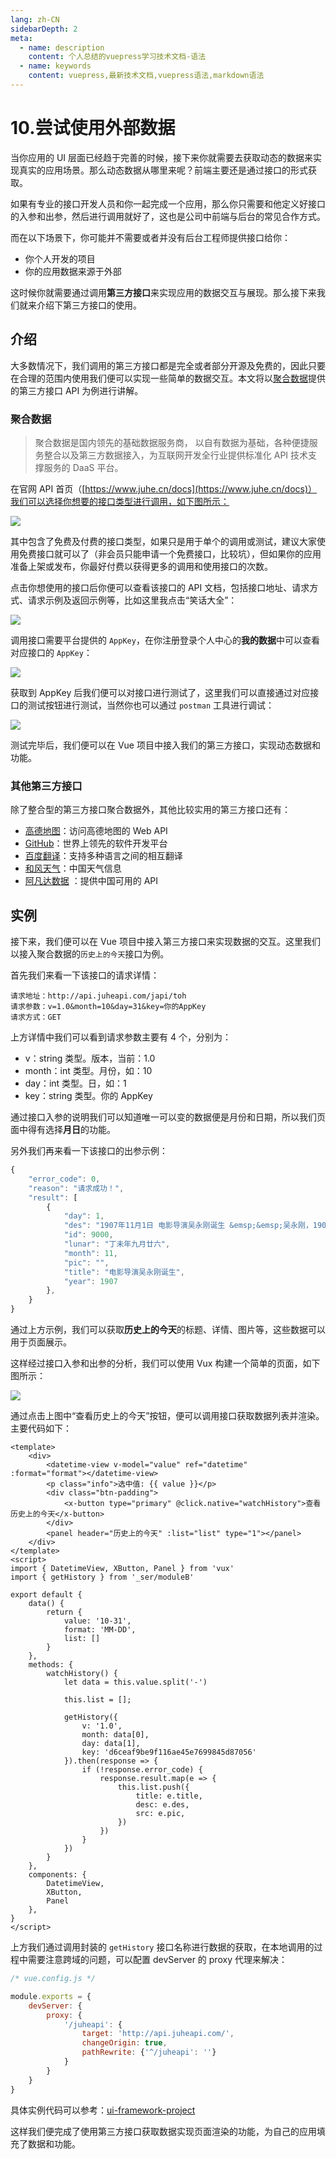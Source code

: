 ```yaml
---
lang: zh-CN
sidebarDepth: 2
meta:
  - name: description
    content: 个人总结的vuepress学习技术文档-语法
  - name: keywords
    content: vuepress,最新技术文档,vuepress语法,markdown语法
---
```


# 10.尝试使用外部数据

当你应用的 UI 层面已经趋于完善的时候，接下来你就需要去获取动态的数据来实现真实的应用场景。那么动态数据从哪里来呢？前端主要还是通过接口的形式获取。

如果有专业的接口开发人员和你一起完成一个应用，那么你只需要和他定义好接口的入参和出参，然后进行调用就好了，这也是公司中前端与后台的常见合作方式。

而在以下场景下，你可能并不需要或者并没有后台工程师提供接口给你：

- 你个人开发的项目
- 你的应用数据来源于外部

这时候你就需要通过调用**第三方接口**来实现应用的数据交互与展现。那么接下来我们就来介绍下第三方接口的使用。

## 介绍

大多数情况下，我们调用的第三方接口都是完全或者部分开源及免费的，因此只要在合理的范围内使用我们便可以实现一些简单的数据交互。本文将以[聚合数据](https://www.juhe.cn/docs)提供的第三方接口 API 为例进行讲解。

### 聚合数据

> 聚合数据是国内领先的基础数据服务商， 以自有数据为基础，各种便捷服务整合以及第三方数据接入，为互联网开发全行业提供标准化 API 技术支撑服务的 DaaS 平台。

在官网 API 首页（[https://www.juhe.cn/docs](https://www.juhe.cn/docs)）我们可以选择你想要的接口类型进行调用，如下图所示：

![](https://user-gold-cdn.xitu.io/2018/9/16/165e11791a44f6ee?w=1331&h=680&f=png&s=128227)

其中包含了免费及付费的接口类型，如果只是用于单个的调用或测试，建议大家使用免费接口就可以了（非会员只能申请一个免费接口，比较坑），但如果你的应用准备上架或发布，你最好付费以获得更多的调用和使用接口的次数。

点击你想使用的接口后你便可以查看该接口的 API 文档，包括接口地址、请求方式、请求示例及返回示例等，比如这里我点击“笑话大全”：

![](https://user-gold-cdn.xitu.io/2018/9/16/165e122c43a04e11?w=994&h=645&f=png&s=105039)

调用接口需要平台提供的 `AppKey`，在你注册登录个人中心的**我的数据**中可以查看对应接口的 `AppKey`：

![](https://user-gold-cdn.xitu.io/2018/9/16/165e13bbbf50ff00?w=1384&h=466&f=png&s=93553)

获取到 AppKey 后我们便可以对接口进行测试了，这里我们可以直接通过对应接口的测试按钮进行测试，当然你也可以通过 `postman` 工具进行调试：

![](https://user-gold-cdn.xitu.io/2018/9/16/165e14381021f3dd?w=1163&h=678&f=png&s=112920)

测试完毕后，我们便可以在 Vue 项目中接入我们的第三方接口，实现动态数据和功能。

### 其他第三方接口

除了整合型的第三方接口聚合数据外，其他比较实用的第三方接口还有：

- [高德地图](https://lbs.amap.com/)：访问高德地图的 Web API
- [GitHub](https://developer.github.com/v3/)：世界上领先的软件开发平台
- [百度翻译](http://api.fanyi.baidu.com/api/trans/product/index)：支持多种语言之间的相互翻译
- [和风天气](https://www.heweather.com/documents/)：中国天气信息
- [阿凡达数据](https://www.avatardata.cn/Docs) ：提供中国可用的 API

## 实例

接下来，我们便可以在 Vue 项目中接入第三方接口来实现数据的交互。这里我们以接入聚合数据的`历史上的今天`接口为例。

首先我们来看一下该接口的请求详情：

```
请求地址：http://api.juheapi.com/japi/toh
请求参数：v=1.0&month=10&day=31&key=你的AppKey
请求方式：GET

```

上方详情中我们可以看到请求参数主要有 4 个，分别为：

- v：string 类型。版本，当前：1.0
- month：int 类型。月份，如：10
- day：int 类型。日，如：1
- key：string 类型。你的 AppKey

通过接口入参的说明我们可以知道唯一可以变的数据便是月份和日期，所以我们页面中得有选择**月日**的功能。

另外我们再来看一下该接口的出参示例：

```js
{
    "error_code": 0,
    "reason": "请求成功！",
    "result": [
        {
            "day": 1,
            "des": "1907年11月1日 电影导演吴永刚诞生 &emsp;&emsp;吴永刚，1907年11月1日生于江苏吴县。1932年后参加影片《三个摩登女性》、《母性之光》的拍摄工作。1934年在联华影片公司编导处女作《神女》，一举成名，...",
            "id": 9000,
            "lunar": "丁未年九月廿六",
            "month": 11,
            "pic": "",
            "title": "电影导演吴永刚诞生",
            "year": 1907
        },
    }
}

```

通过上方示例，我们可以获取**历史上的今天**的标题、详情、图片等，这些数据可以用于页面展示。

这样经过接口入参和出参的分析，我们可以使用 Vux 构建一个简单的页面，如下图所示：

![](https://user-gold-cdn.xitu.io/2018/9/16/165e2c1f6997c9cc?w=354&h=593&f=png&s=44709)

通过点击上图中“查看历史上的今天”按钮，便可以调用接口获取数据列表并渲染。主要代码如下：

```vue
<template>
    <div>
        <datetime-view v-model="value" ref="datetime" :format="format"></datetime-view>
        <p class="info">选中值: {{ value }}</p>
        <div class="btn-padding">
            <x-button type="primary" @click.native="watchHistory">查看历史上的今天</x-button>
        </div>
        <panel header="历史上的今天" :list="list" type="1"></panel>
    </div>
</template>
<script>
import { DatetimeView, XButton, Panel } from 'vux'
import { getHistory } from '_ser/moduleB'

export default {
    data() {
        return {
    	    value: '10-31',
    	    format: 'MM-DD',
    	    list: []
        }
    },
    methods: {
        watchHistory() {
            let data = this.value.split('-')

            this.list = [];

            getHistory({
            	v: '1.0',
            	month: data[0],
            	day: data[1],
            	key: 'd6ceaf9be9f116ae45e7699845d87056'
            }).then(response => {
                if (!response.error_code) {
                    response.result.map(e => {
                        this.list.push({
                            title: e.title,
                            desc: e.des,
                            src: e.pic,
                        })
                    })
                }
            })
        }
    },
    components: {
    	DatetimeView,
    	XButton,
    	Panel
    },
}
</script>

```

上方我们通过调用封装的 `getHistory` 接口名称进行数据的获取，在本地调用的过程中需要注意跨域的问题，可以配置 devServer 的 proxy 代理来解决：

```js
/* vue.config.js */

module.exports = {
    devServer: {
        proxy: {
            '/juheapi': {
                target: 'http://api.juheapi.com/',
                changeOrigin: true,
                pathRewrite: {'^/juheapi': ''}
            }
        }
    }
}

```

具体实例代码可以参考：[ui-framework-project](https://github.com/luozhihao/vue-project-code/tree/master/ui-framework-project)

这样我们便完成了使用第三方接口获取数据实现页面渲染的功能，为自己的应用填充了数据和功能。

